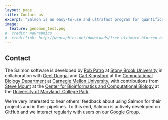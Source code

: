 ```yaml
---
layout: page
title: Contact us
excerpt: "Salmon is an easy-to-use and ultrafast program for quantification from RNA-seq data"
image:
  feature: genomon_test.png
#  credit: WeGraphics
#  creditlink: http://wegraphics.net/downloads/free-ultimate-blurred-background-pack/
---
```


Contact
-------

The Salmon software is developed by [Rob Patro](http://www.robpatro.com) at
[Stony Brook University](http://www.cs.stonybrook.edu) in collaboration with
[Geet Duggal](http://www.geetduggal.com) and [Carl Kingsford](http://www.cs.cmu.edu/~ckingsf) at the [Computational Biology Department](http://www.compbio.cmu.edu) at [Carnegie Mellon University](http://www.cmu.edu), with contributions from [Steve
Mount](http://www.clfs.umd.edu/labs/mount/) at the [Center for Bioinformatics and Computational Biology](http://www.cbcb.umd.edu/) 
at the [University of Maryland, College Park](http://www.umd.edu/).

We're very interested to hear others' feedback about using Salmon for their
projects and in their pipelines.  To this end, Salmon is actively developed on
GitHub and we interact regularly with users on our [Google Group](http://ongen.us/SForum).
